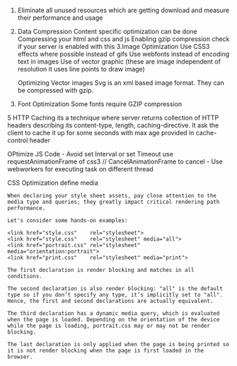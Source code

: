 1. Eliminate all unused resources which are getting download and measure their performance and usage
2. Data Compression
    Content specific optimization can be done
    Compressing your html and css and js
    Enabling gzip compression check if your server is enabled with this
3.Image Optimization
    Use CSS3 effects where possible instead of gifs
    Use webfonts instead of encoding text in images
    Use of vector graphic (these are image independent of resolution it uses line points to draw image)

    Optimizing Vector images
     Svg is an xml based image format. They can be compressed with gzip.

4. Font Optimization
    Some fonts require GZIP compression

5 HTTP Caching
    its a technique where server returns collection of HTTP headers describing its content-type, length,
    caching-directive. It ask the client to cache it up for some seconds with max age provided in cache-control header


OPtimize JS Code
    - Avoid set Interval or set Timeout use requestAnimationFrame of css3 // CancelAnimationFrame to cancel
    - Use webworkers for executing task on different thread


CSS Optimization
    define media

    When declaring your style sheet assets, pay close attention to the media type and queries; they greatly impact critical rendering path performance.

    Let's consider some hands-on examples:

    <link href="style.css"    rel="stylesheet">
    <link href="style.css"    rel="stylesheet" media="all">
    <link href="portrait.css" rel="stylesheet" media="orientation:portrait">
    <link href="print.css"    rel="stylesheet" media="print">
    
    The first declaration is render blocking and matches in all conditions.

    The second declaration is also render blocking: "all" is the default type so if you don’t specify any type, it’s implicitly set to "all". Hence, the first and second declarations are actually equivalent.

    The third declaration has a dynamic media query, which is evaluated when the page is loaded. Depending on the orientation of the device while the page is loading, portrait.css may or may not be render blocking.

    The last declaration is only applied when the page is being printed so it is not render blocking when the page is first loaded in the browser.


